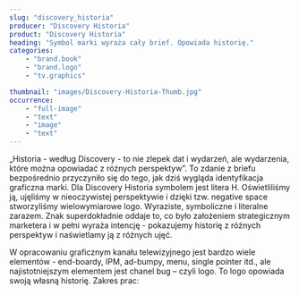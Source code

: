 ```yaml
---
slug: "discovery_historia"
producer: "Discovery Historia"
product: "Discovery Historia"
heading: "Symbol marki wyraża cały brief. Opowiada historię."
categories:
    - "brand.book"
    - "brand.logo"
    - "tv.graphics"

thumbnail: "images/Discovery-Historia-Thumb.jpg"
occurrence:
    - "full-image"
    - "text"
    - "image"
    - "text"
---
```

„Historia - według Discovery - to nie zlepek dat i wydarzeń, ale
wydarzenia, które można opowiadać z różnych perspektyw”. To zdanie
z briefu bezpośrednio przyczyniło się do tego, jak dziś wygląda
identyfikacja graficzna marki. Dla Discovery Historia symbolem jest
litera H. Oświetliliśmy ją, ujęliśmy w nieoczywistej perspektywie i
dzięki tzw. negative space stworzyliśmy wielowymiarowe logo.
Wyraziste, symboliczne i literalne zarazem. Znak superdokładnie
oddaje to, co było założeniem strategicznym marketera i w pełni
wyraża intencję - pokazujemy historię z różnych perspektyw i
naświetlamy ją z różnych ujęć.

W opracowaniu graficznym kanału telewizyjnego jest bardzo wiele
elementów - end-boardy, IPM, ad-bumpy, menu, single pointer itd.,
ale najistotniejszym elementem jest chanel bug – czyli logo. To logo
opowiada swoją własną historię.
Zakres prac:
  